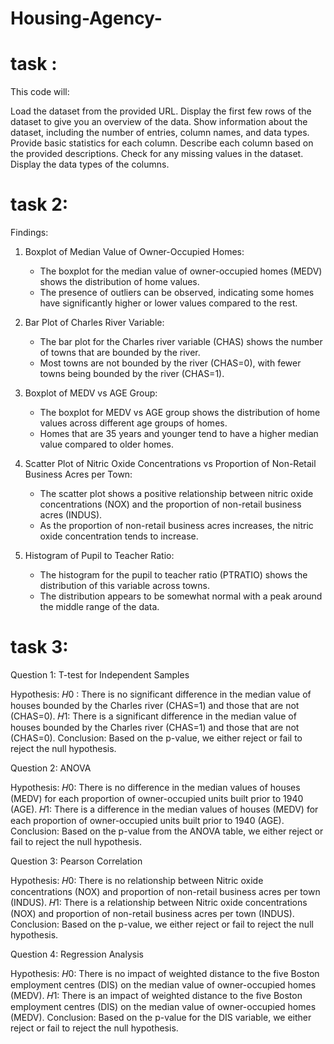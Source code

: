 # Housing-Agency-
# task :
This code will:

Load the dataset from the provided URL.
Display the first few rows of the dataset to give you an overview of the data.
Show information about the dataset, including the number of entries, column names, and data types.
Provide basic statistics for each column.
Describe each column based on the provided descriptions.
Check for any missing values in the dataset.
Display the data types of the columns.

# task 2:
Findings:

1. Boxplot of Median Value of Owner-Occupied Homes:
   - The boxplot for the median value of owner-occupied homes (MEDV) shows the distribution of home values.
   - The presence of outliers can be observed, indicating some homes have significantly higher or lower values compared to the rest.

2. Bar Plot of Charles River Variable:
   - The bar plot for the Charles river variable (CHAS) shows the number of towns that are bounded by the river.
   - Most towns are not bounded by the river (CHAS=0), with fewer towns being bounded by the river (CHAS=1).

3. Boxplot of MEDV vs AGE Group:
   - The boxplot for MEDV vs AGE group shows the distribution of home values across different age groups of homes.
   - Homes that are 35 years and younger tend to have a higher median value compared to older homes.

4. Scatter Plot of Nitric Oxide Concentrations vs Proportion of Non-Retail Business Acres per Town:
   - The scatter plot shows a positive relationship between nitric oxide concentrations (NOX) and the proportion of non-retail business acres (INDUS).
   - As the proportion of non-retail business acres increases, the nitric oxide concentration tends to increase.

5. Histogram of Pupil to Teacher Ratio:
   - The histogram for the pupil to teacher ratio (PTRATIO) shows the distribution of this variable across towns.
   - The distribution appears to be somewhat normal with a peak around the middle range of the data.


# task 3:
Question 1: T-test for Independent Samples

Hypothesis:
𝐻0 : There is no significant difference in the median value of houses bounded by the Charles river (CHAS=1) and those that are not (CHAS=0).
𝐻1: There is a significant difference in the median value of houses bounded by the Charles river (CHAS=1) and those that are not (CHAS=0).
Conclusion: Based on the p-value, we either reject or fail to reject the null hypothesis.

Question 2: ANOVA

Hypothesis:
𝐻0: There is no difference in the median values of houses (MEDV) for each proportion of owner-occupied units built prior to 1940 (AGE).
𝐻1: There is a difference in the median values of houses (MEDV) for each proportion of owner-occupied units built prior to 1940 (AGE).
Conclusion: Based on the p-value from the ANOVA table, we either reject or fail to reject the null hypothesis.

Question 3: Pearson Correlation

Hypothesis:
𝐻0: There is no relationship between Nitric oxide concentrations (NOX) and proportion of non-retail business acres per town (INDUS).
𝐻1: There is a relationship between Nitric oxide concentrations (NOX) and proportion of non-retail business acres per town (INDUS).
Conclusion: Based on the p-value, we either reject or fail to reject the null hypothesis.

Question 4: Regression Analysis

Hypothesis:
𝐻0: There is no impact of weighted distance to the five Boston employment centres (DIS) on the median value of owner-occupied homes (MEDV).
𝐻1: There is an impact of weighted distance to the five Boston employment centres (DIS) on the median value of owner-occupied homes (MEDV).
Conclusion: Based on the p-value for the DIS variable, we either reject or fail to reject the null hypothesis.
